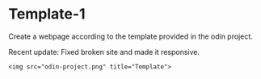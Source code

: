 # Template-1

Create a webpage according to the template provided in the odin project.

Recent update: Fixed broken site and made it responsive.

`<img src="odin-project.png" title="Template">`

